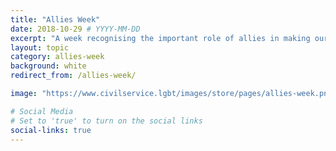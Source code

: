 ```yaml
---
title: "Allies Week"
date: 2018-10-29 # YYYY-MM-DD 
excerpt: "A week recognising the important role of allies in making our workplaces more diverse and inclusive."
layout: topic
category: allies-week
background: white
redirect_from: /allies-week/

image: "https://www.civilservice.lgbt/images/store/pages/allies-week.png"

# Social Media
# Set to 'true' to turn on the social links
social-links: true
---
```

